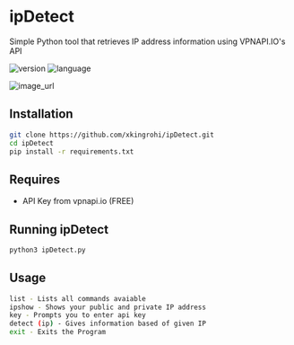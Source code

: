 # ipDetect
Simple Python tool that retrieves IP address information using VPNAPI.IO's API

![version](https://img.shields.io/badge/version-1.0-blue?style=plastic)
![language](https://img.shields.io/badge/language-Python3-green?style=plastic)

![image_url](https://github.com/xkingrohi/ipDetect/blob/main/ipdetect_img.png)
## Installation
```bash
git clone https://github.com/xkingrohi/ipDetect.git
cd ipDetect
pip install -r requirements.txt
```

## Requires 
- API Key from vpnapi.io (FREE)

## Running ipDetect
```bash
python3 ipDetect.py
```
## Usage
```bash
list - Lists all commands avaiable
ipshow - Shows your public and private IP address
key - Prompts you to enter api key
detect (ip) - Gives information based of given IP
exit - Exits the Program
```

